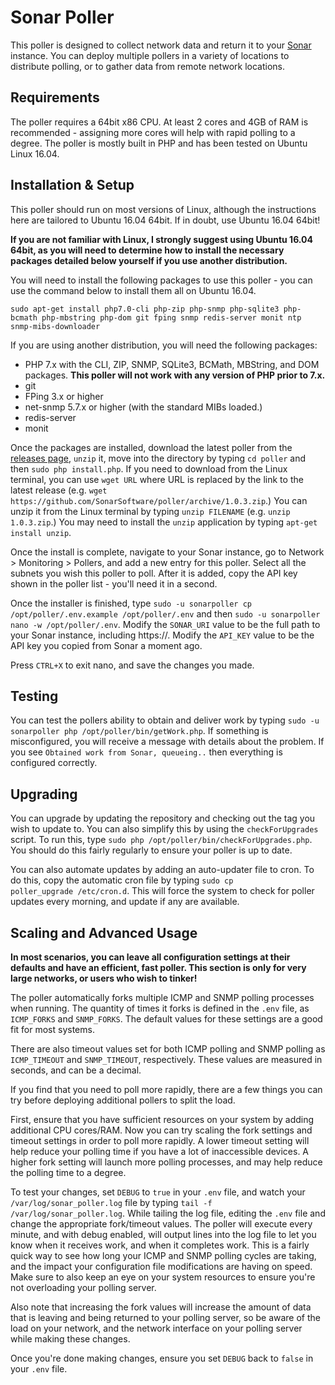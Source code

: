 # Sonar Poller

This poller is designed to collect network data and return it to your [Sonar](https://sonar.software) instance. You can deploy multiple pollers in a variety of locations to distribute polling, or to gather data from remote network locations.

## Requirements

The poller requires a 64bit x86 CPU. At least 2 cores and 4GB of RAM is recommended - assigning more cores will help with rapid polling to a degree. The poller is mostly built in PHP and has been tested on Ubuntu Linux 16.04.

## Installation & Setup

This poller should run on most versions of Linux, although the instructions here are tailored to Ubuntu 16.04 64bit. If in doubt, use Ubuntu 16.04 64bit!

**If you are not familiar with Linux, I strongly suggest using Ubuntu 16.04 64bit, as you will need to determine how to install the necessary packages detailed below yourself if you use another distribution.**

You will need to install the following packages to use this poller - you can use the command below to install them all on Ubuntu 16.04.

`sudo apt-get install php7.0-cli php-zip php-snmp php-sqlite3 php-bcmath php-mbstring php-dom git fping snmp redis-server monit ntp snmp-mibs-downloader`

If you are using another distribution, you will need the following packages:

* PHP 7.x with the CLI, ZIP, SNMP, SQLite3, BCMath, MBString, and DOM packages. **This poller will not work with any version of PHP prior to 7.x.**
* git
* FPing 3.x or higher
* net-snmp 5.7.x or higher (with the standard MIBs loaded.)
* redis-server
* monit

Once the packages are installed, download the latest poller from the [releases page](https://github.com/SonarSoftware/poller/releases/latest), `unzip` it, move into the directory by typing `cd poller` and then `sudo php install.php`. If you need to download
from the Linux terminal, you can use `wget URL` where URL is replaced by the link to the latest release (e.g. `wget https://github.com/SonarSoftware/poller/archive/1.0.3.zip`.) You can unzip it from the Linux terminal by typing `unzip FILENAME` (e.g. `unzip 1.0.3.zip`.) You may need to install the `unzip` application
by typing `apt-get install unzip`.

Once the install is complete, navigate to your Sonar instance, go to Network > Monitoring > Pollers, and add a new entry for this poller. Select all the subnets you wish this poller to poll. After it is added, copy the API key shown in the poller list - you'll need it in a second.

Once the installer is finished, type `sudo -u sonarpoller cp /opt/poller/.env.example /opt/poller/.env` and then `sudo -u sonarpoller nano -w /opt/poller/.env`. Modify the `SONAR_URI` value to be the full path to your Sonar instance, including https://. Modify the `API_KEY` value to be the API key you copied from Sonar a moment ago.

Press `CTRL+X` to exit nano, and save the changes you made.

## Testing

You can test the pollers ability to obtain and deliver work by typing `sudo -u sonarpoller php /opt/poller/bin/getWork.php`. If something is misconfigured, you will receive a message with details about the problem. If you see `Obtained work from Sonar, queueing..` then everything is configured correctly.

## Upgrading

You can upgrade by updating the repository and checking out the tag you wish to update to. You can also simplify this by using the `checkForUpgrades` script. To run this, type `sudo php /opt/poller/bin/checkForUpgrades.php`. You should do this fairly regularly to ensure your poller is up to date.

You can also automate updates by adding an auto-updater file to cron. To do this, copy the automatic cron file by typing <code>sudo cp poller_upgrade /etc/cron.d</code>. This will force the system to check for poller updates every morning, and update if any are available.

## Scaling and Advanced Usage

**In most scenarios, you can leave all configuration settings at their defaults and have an efficient, fast poller. This section is only for very large networks, or users who wish to tinker!**

The poller automatically forks multiple ICMP and SNMP polling processes when running. The quantity of times it forks is defined in the `.env` file,
as `ICMP_FORKS` and `SNMP_FORKS`. The default values for these settings are a good fit for most systems.

There are also timeout values set for both ICMP polling and SNMP polling as `ICMP_TIMEOUT` and `SNMP_TIMEOUT`, respectively. These
values are measured in seconds, and can be a decimal.

If you find that you need to poll more rapidly, there are a few things you can try before deploying additional pollers to split the load.

First, ensure that you have sufficient resources on your system by adding additional CPU cores/RAM. Now you can try scaling the fork settings and timeout settings
in order to poll more rapidly. A lower timeout setting will help reduce your polling time if you have a lot of inaccessible devices. A higher fork setting
will launch more polling processes, and may help reduce the polling time to a degree.

To test your changes, set `DEBUG` to `true` in your `.env` file, and watch your `/var/log/sonar_poller.log` file by typing `tail -f /var/log/sonar_poller.log`.
While tailing the log file, editing the `.env` file and change the appropriate fork/timeout values. The poller will execute every minute, and with debug enabled, will
output lines into the log file to let you know when it receives work, and when it completes work. This is a fairly quick way to see how long your ICMP and SNMP polling cycles
are taking, and the impact your configuration file modifications are having on speed. Make sure to also keep an eye on your system resources to ensure you're not overloading your polling
server.

Also note that increasing the fork values will increase the amount of data that is leaving and being returned to your polling server, so be aware of the load on your network, and the
network interface on your polling server while making these changes.

Once you're done making changes, ensure you set `DEBUG` back to `false` in your `.env` file.